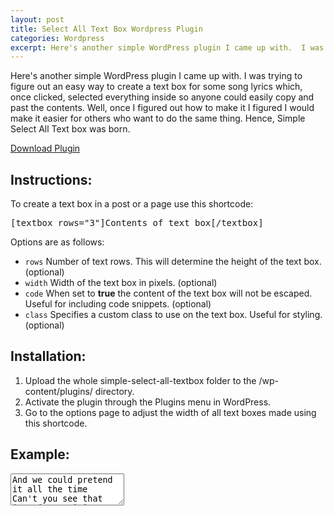 ```yaml
---
layout: post
title: Select All Text Box Wordpress Plugin
categories: Wordpress
excerpt: Here's another simple WordPress plugin I came up with.  I was trying to figure out an easy way to create a text box for some song lyrics which, once clicked, selected everything inside so anyone could easily copy and past the contents.  Well, once I figured out how to make it I figured I would make it easier for others who want to do the same thing.  Hence, Simple Select All Text box was born.
---
```


Here's another simple WordPress plugin I came up with.  I was trying to figure out an easy way to create a text box for some song lyrics which, once clicked, selected everything inside so anyone could easily copy and past the contents.  Well, once I figured out how to make it I figured I would make it easier for others who want to do the same thing.  Hence, Simple Select All Text box was born.

<p><a class="button" title="Download Simple Select All Text Box Plugin" href="http://wordpress.org/extend/plugins/simple-select-all-text-box/" target="_blank">Download Plugin</a></p>
<h2>Instructions:</h2>
<p>To create a text box in a post or a page use this shortcode:</p>
<p><pre>[textbox rows="3"]Contents of text box[/textbox]</pre></p>
<p>Options are as follows:</p>
<ul>
	<li><code>rows</code> Number of text rows.  This will determine the height of the text box. (optional)</li>
	<li><code>width</code> Width of the text box in pixels. (optional)</li>
	<li><code>code</code> When set to <b>true</b> the content of the text box will not be escaped. Useful for including code snippets. (optional)</li>
	<li><code>class</code> Specifies a custom class to use on the text box.  Useful for styling. (optional)</li>
</ul>
<h2>Installation:</h2>
<ol>
	<li>Upload the whole simple-select-all-textbox folder to the /wp-content/plugins/ directory.</li>
	<li>Activate the plugin through the Plugins menu in WordPress.</li>
	<li>Go to the options page to adjust the width of all text boxes made using this shortcode.</li>
</ol>
<h2>Example:</h2>
<textarea rows="3" class="form-control" onClick="this.focus();this.select();" onChange="this.value = this.getAttribute('data-content');" data-content="And we could pretend it all the time
Can't you see that it's just raining?
There ain't no need to go outside">And we could pretend it all the time
Can't you see that it's just raining?
There ain't no need to go outside</textarea>